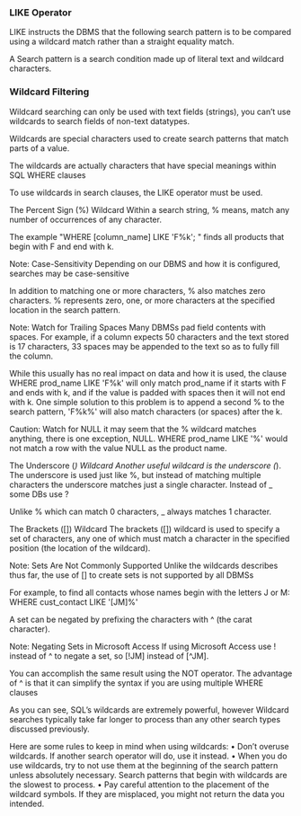 ### LIKE Operator
LIKE instructs the DBMS that the following search pattern is to be compared using a wildcard match rather than a straight equality match.

A Search pattern is a search condition made up of literal text and wildcard characters.

### Wildcard Filtering
Wildcard searching can only be used with text fields (strings), you can’t use wildcards to search fields of non-text datatypes.

Wildcards are special characters used to create search patterns that match parts of a value.

The wildcards are actually characters that have special meanings within SQL WHERE clauses

To use wildcards in search clauses, the LIKE operator must be used.

The Percent Sign (%) Wildcard
Within a search string, % means, match any number of occurrences of any character.

The example "WHERE [column_name] LIKE 'F%k';
" finds all products that begin with F and end with k.

Note: Case-Sensitivity
Depending on our DBMS and how it is configured, searches may be case-sensitive


In addition to matching one or more characters, % also matches zero characters.
% represents zero, one, or more characters at the specified location in the search pattern.

Note: Watch for Trailing Spaces
Many DBMSs pad field contents with spaces.
For example, if a column expects 50 characters and the text stored is 17 characters, 33 spaces may be appended to the text so as to fully fill the column.

While this usually has no real impact on data and how it is used, the clause WHERE prod_name LIKE 'F%k' will only match prod_name if it starts with F and ends with k, and if the value is padded with spaces then it will not end with k.
One simple solution to this problem is to append a second % to the search pattern, 'F%k%' will also match characters (or spaces) after the k.

Caution: Watch for NULL
it may seem that the % wildcard matches anything, there is one exception, NULL.
WHERE prod_name LIKE '%' would not match a row with the value NULL as the product name.

The Underscore (_) Wildcard
Another useful wildcard is the underscore (_). The underscore is used just like %, but instead of
matching multiple characters the underscore matches just a single character.
Instead of _ some DBs use ?

Unlike % which can match 0 characters, _ always matches 1 character.

The Brackets ([]) Wildcard
The brackets ([]) wildcard is used to specify a set of characters, any one of which must match a
character in the specified position (the location of the wildcard).

Note: Sets Are Not Commonly Supported
Unlike the wildcards describes thus far, the use of [] to create sets is not supported by all DBMSs

For example, to find all contacts whose names begin with the letters J or M:
WHERE cust_contact LIKE '[JM]%'

A set can be negated by prefixing the characters with ^ (the carat character).

Note: Negating Sets in Microsoft Access
If using Microsoft Access use ! instead of ^ to negate a set, so [!JM] instead of [^JM].

You can accomplish the same result using the NOT operator.
The advantage of ^ is that it can simplify the syntax if you are using multiple WHERE clauses

As you can see, SQL’s wildcards are extremely powerful, however Wildcard searches typically take far longer to process than any other search types discussed previously.

Here are some rules to keep in mind when using wildcards:
• Don’t overuse wildcards. If another search operator will do, use it instead.
• When you do use wildcards, try to not use them at the beginning of the search pattern unless
absolutely necessary. Search patterns that begin with wildcards are the slowest to process.
• Pay careful attention to the placement of the wildcard symbols. If they are misplaced, you might not return the data you intended.
